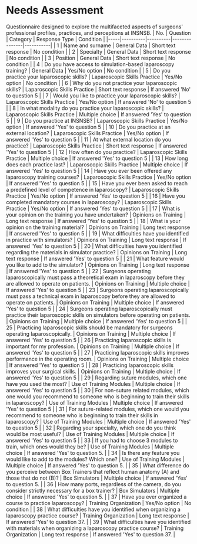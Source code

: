 # Needs Assessment
Questionnaire designed to explore the multifaceted aspects of surgeons' professional profiles, practices, and perceptions at INSNSB.
| No. | Question | Category | Response Type | Condition |
|-----|----------|----------|---------------|-----------|
| 1 | Name and surname | General Data | Short text response | No condition |
| 2 | Specialty | General Data | Short text response | No condition |
| 3 | Position | General Data | Short text response | No condition |
| 4 | Do you have access to simulation-based laparoscopy training? | General Data | Yes/No option | No condition |
| 5 | Do you practice your laparoscopic skills? | Laparoscopic Skills Practice | Yes/No option | No condition |
| 6 | Why do you not practice your laparoscopic skills? | Laparoscopic Skills Practice | Short text response | If answered 'No' to question 5 |
| 7 | Would you like to practice your laparoscopic skills? | Laparoscopic Skills Practice | Yes/No option | If answered 'No' to question 5 |
| 8 | In what modality do you practice your laparoscopic skills? | Laparoscopic Skills Practice | Multiple choice | If answered 'Yes' to question 5 |
| 9 | Do you practice at INSNSB? | Laparoscopic Skills Practice | Yes/No option | If answered 'Yes' to question 5 |
| 10 | Do you practice at an external location? | Laparoscopic Skills Practice | Yes/No option | If answered 'Yes' to question 5 |
| 11 | At what external location do you practice? | Laparoscopic Skills Practice | Short text response | If answered 'Yes' to question 5 |
| 12 | How often do you practice? | Laparoscopic Skills Practice | Multiple choice | If answered 'Yes' to question 5 |
| 13 | How long does each practice last? | Laparoscopic Skills Practice | Multiple choice | If answered 'Yes' to question 5 |
| 14 | Have you ever been offered any laparoscopy training courses? | Laparoscopic Skills Practice | Yes/No option | If answered 'Yes' to question 5 |
| 15 | Have you ever been asked to reach a predefined level of competence in laparoscopy? | Laparoscopic Skills Practice | Yes/No option | If answered 'Yes' to question 5 |
| 16 | Have you completed mandatory courses in laparoscopy? | Laparoscopic Skills Practice | Yes/No option | If answered 'Yes' to question 5 |
| 17 | What is your opinion on the training you have undertaken? | Opinions on Training | Long text response | If answered 'Yes' to question 5 |
| 18 | What is your opinion on the training material? | Opinions on Training | Long text response | If answered 'Yes' to question 5 |
| 19 | What difficulties have you identified in practice with simulators? | Opinions on Training | Long text response | If answered 'Yes' to question 5 |
| 20 | What difficulties have you identified regarding the materials in simulator practice? | Opinions on Training | Long text response | If answered 'Yes' to question 5 |
| 21 | What feature would you like to add to the simulator? | Opinions on Training | Long text response | If answered 'Yes' to question 5 |
| 22 | Surgeons operating laparoscopically must pass a theoretical exam in laparoscopy before they are allowed to operate on patients. | Opinions on Training | Multiple choice | If answered 'Yes' to question 5 |
| 23 | Surgeons operating laparoscopically must pass a technical exam in laparoscopy before they are allowed to operate on patients. | Opinions on Training | Multiple choice | If answered 'Yes' to question 5 |
| 24 | Surgeons operating laparoscopically must practice their laparoscopic skills on simulators before operating on patients. | Opinions on Training | Multiple choice | If answered 'Yes' to question 5 |
| 25 | Practicing laparoscopic skills should be mandatory for surgeons operating laparoscopically. | Opinions on Training | Multiple choice | If answered 'Yes' to question 5 |
| 26 | Practicing laparoscopic skills is important for my profession. | Opinions on Training | Multiple choice | If answered 'Yes' to question 5 |
| 27 | Practicing laparoscopic skills improves performance in the operating room. | Opinions on Training | Multiple choice | If answered 'Yes' to question 5 |
| 28 | Practicing laparoscopic skills improves your surgical skills. | Opinions on Training | Multiple choice | If answered 'Yes' to question 5 |
| 29 | Regarding suture modules, which one have you used the most? | Use of Training Modules | Multiple choice | If answered 'Yes' to question 5 |
| 30 | For non-suture related modules, which one would you recommend to someone who is beginning to train their skills in laparoscopy? | Use of Training Modules | Multiple choice | If answered 'Yes' to question 5 |
| 31 | For suture-related modules, which one would you recommend to someone who is beginning to train their skills in laparoscopy? | Use of Training Modules | Multiple choice | If answered 'Yes' to question 5 |
| 32 | Regarding your specialty, which one do you think would be most useful? | Use of Training Modules | Multiple choice | If answered 'Yes' to question 5 |
| 33 | If you had to choose 3 modules to train, which ones would they be? | Use of Training Modules | Multiple choice | If answered 'Yes' to question 5. |
| 34 | Is there any feature you would like to add to the modules? Which one? | Use of Training Modules | Multiple choice | If answered 'Yes' to question 5. |
| 35 | What difference do you perceive between Box Trainers that reflect human anatomy (A) and those that do not (B)? | Box Simulators | Multiple choice | If answered 'Yes' to question 5. |
| 36 | How many ports, regardless of the camera, do you consider strictly necessary for a box trainer? | Box Simulators | Multiple choice | If answered 'Yes' to question 5. |
| 37 | Have you ever organized a course to practice laparoscopy? | Training Organization | Yes/No option | No condition |
| 38 | What difficulties have you identified when organizing a laparoscopy practice course? | Training Organization | Long text response | If answered 'Yes' to question 37. |
| 39 | What difficulties have you identified with materials when organizing a laparoscopy practice course? | Training Organization | Long text response | If answered 'Yes' to question 37. |

